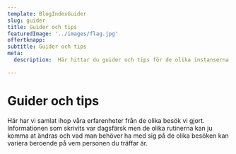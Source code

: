 ```yaml
---
template: BlogIndexGuider
slug: guider
title: Guider och tips
featuredImage: '../images/flag.jpg'
offertknapp: 
subtitle: Guider och tips
meta:
  description:  Här hittar du guider och tips för de olika instanserna du kan behöva besöka 

---
```


# Guider och tips

Här har vi samlat ihop våra erfarenheter från de olika besök vi gjort. Informationen som skrivits var dagsfärsk men de olika rutinerna kan ju komma at ändras och vad man behöver ha med sig på de olika besöken kan variera beroende på vem personen du träffar är.